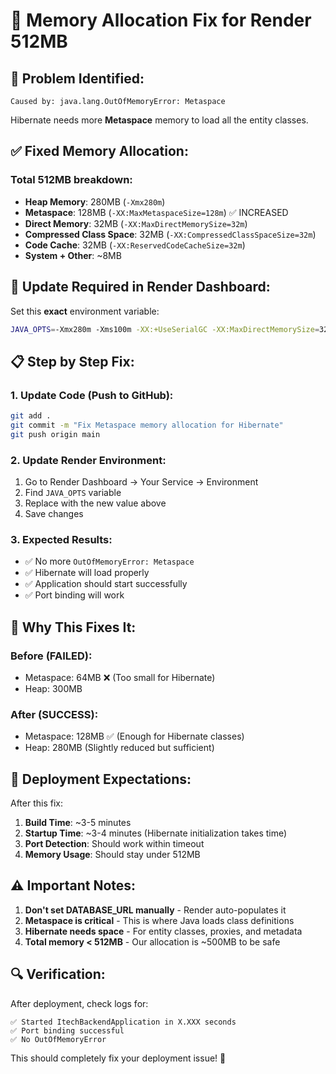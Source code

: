 # 🧠 Memory Allocation Fix for Render 512MB

## 🚨 Problem Identified:
```
Caused by: java.lang.OutOfMemoryError: Metaspace
```

Hibernate needs more **Metaspace** memory to load all the entity classes.

## ✅ **Fixed Memory Allocation:**

### Total 512MB breakdown:
- **Heap Memory**: 280MB (`-Xmx280m`)
- **Metaspace**: 128MB (`-XX:MaxMetaspaceSize=128m`) ✅ INCREASED
- **Direct Memory**: 32MB (`-XX:MaxDirectMemorySize=32m`)
- **Compressed Class Space**: 32MB (`-XX:CompressedClassSpaceSize=32m`)
- **Code Cache**: 32MB (`-XX:ReservedCodeCacheSize=32m`)
- **System + Other**: ~8MB

## 🔧 **Update Required in Render Dashboard:**

Set this **exact** environment variable:

```bash
JAVA_OPTS=-Xmx280m -Xms100m -XX:+UseSerialGC -XX:MaxDirectMemorySize=32m -XX:MaxMetaspaceSize=128m -XX:CompressedClassSpaceSize=32m -XX:ReservedCodeCacheSize=32m -XX:+UseCompressedOops -XX:+UseCompressedClassPointers -Djava.awt.headless=true -XX:+TieredCompilation -XX:TieredStopAtLevel=1 -Dspring.jmx.enabled=false -Dfile.encoding=UTF-8 -Djava.security.egd=file:/dev/./urandom -XX:+UnlockExperimentalVMOptions -XX:+UseContainerSupport
```

## 📋 **Step by Step Fix:**

### 1. Update Code (Push to GitHub):
```bash
git add .
git commit -m "Fix Metaspace memory allocation for Hibernate"
git push origin main
```

### 2. Update Render Environment:
1. Go to Render Dashboard → Your Service → Environment
2. Find `JAVA_OPTS` variable
3. Replace with the new value above
4. Save changes

### 3. Expected Results:
- ✅ No more `OutOfMemoryError: Metaspace`
- ✅ Hibernate will load properly
- ✅ Application should start successfully
- ✅ Port binding will work

## 🎯 **Why This Fixes It:**

### Before (FAILED):
- Metaspace: 64MB ❌ (Too small for Hibernate)
- Heap: 300MB

### After (SUCCESS):
- Metaspace: 128MB ✅ (Enough for Hibernate classes)
- Heap: 280MB (Slightly reduced but sufficient)

## 🚀 **Deployment Expectations:**

After this fix:
1. **Build Time**: ~3-5 minutes
2. **Startup Time**: ~3-4 minutes (Hibernate initialization takes time)
3. **Port Detection**: Should work within timeout
4. **Memory Usage**: Should stay under 512MB

## ⚠️ **Important Notes:**

1. **Don't set DATABASE_URL manually** - Render auto-populates it
2. **Metaspace is critical** - This is where Java loads class definitions
3. **Hibernate needs space** - For entity classes, proxies, and metadata
4. **Total memory < 512MB** - Our allocation is ~500MB to be safe

## 🔍 **Verification:**

After deployment, check logs for:
```
✅ Started ItechBackendApplication in X.XXX seconds
✅ Port binding successful  
✅ No OutOfMemoryError
```

This should completely fix your deployment issue! 🎉
